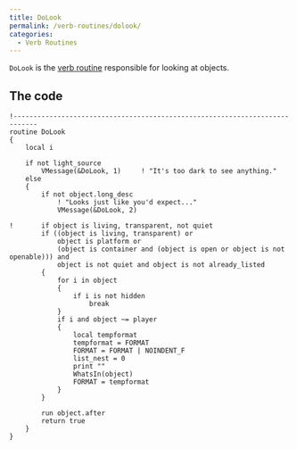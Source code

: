 ```yaml
---
title: DoLook
permalink: /verb-routines/dolook/
categories: 
  - Verb Routines
---
```


`DoLook` is the [verb routine](/verb-routines/)
responsible for looking at objects.

## The code

    !----------------------------------------------------------------------------
    routine DoLook
    {
        local i

        if not light_source
            VMessage(&DoLook, 1)     ! "It's too dark to see anything."
        else
        {
            if not object.long_desc
                ! "Looks just like you'd expect..."
                VMessage(&DoLook, 2)

    !       if object is living, transparent, not quiet
            if ((object is living, transparent) or
                object is platform or
                (object is container and (object is open or object is not openable))) and
                object is not quiet and object is not already_listed
            {
                for i in object
                {
                    if i is not hidden
                        break
                }
                if i and object ~= player
                {
                    local tempformat
                    tempformat = FORMAT
                    FORMAT = FORMAT | NOINDENT_F
                    list_nest = 0
                    print ""
                    WhatsIn(object)
                    FORMAT = tempformat
                }
            }

            run object.after
            return true
        }
    }
